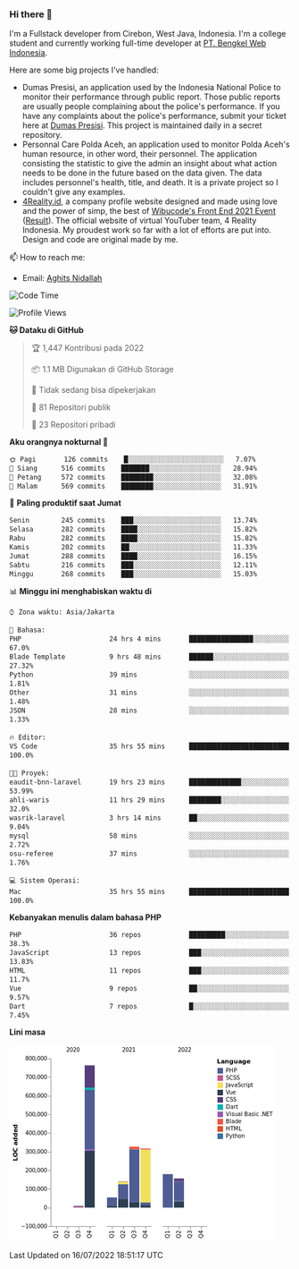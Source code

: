 ### Hi there 👋
I'm a Fullstack developer from Cirebon, West Java, Indonesia. I'm a college student and currently working full-time developer at [PT. Bengkel Web Indonesia](https://github.com/PT-Bengkel-Web-Indonesia).

Here are some big projects I've handled:
- Dumas Presisi, an application used by the Indonesia National Police to monitor their performance through public report. Those public reports are usually people complaining about the police's performance. If you have any complaints about the police's performance, submit your ticket here at [Dumas Presisi](https://dumaspresisi.polri.go.id/dumaspro). This project is maintained daily in a secret repository.
- Personnal Care Polda Aceh, an application used to monitor Polda Aceh's human resource, in other word, their personnel. The application consisting the statistic to give the admin an insight about what action needs to be done in the future based on the data given. The data includes personnel's health, title, and death. It is a private project so I couldn't give any examples.
- [4Reality.id](https://4reality.id), a company profile website designed and made using love and the power of simp, the best of [Wibucode's Front End 2021 Event](https://github.com/wibucode02/submision-event-frontend-2021) ([Result](https://github.com/wibucode02/top-5-pemenang-event-front-end-wibucode-2021)). The official website of virtual YouTuber team, 4 Reality Indonesia. My proudest work so far with a lot of efforts are put into. Design and code are original made by me.

📫 How to reach me:
- Email: [Aghits Nidallah](mailto:yourlovelydev@gmail.com)

<!--START_SECTION:waka-->
![Code Time](http://img.shields.io/badge/Code%20Time-0%20secs-blue)

![Profile Views](http://img.shields.io/badge/Profil%20dilihat-12-blue)

**🐱 Dataku di GitHub** 

> 🏆 1,447 Kontribusi pada 2022
 > 
> 📦 1.1 MB Digunakan di GitHub Storage 
 > 
> 🚫 Tidak sedang bisa dipekerjakan
 > 
> 📜 81 Repositori publik 
 > 
> 🔑 23 Repositori pribadi  
 > 
**Aku orangnya nokturnal 🦉** 

```text
🌞 Pagi       126 commits    █░░░░░░░░░░░░░░░░░░░░░░░░   7.07% 
🌆 Siang      516 commits    ███████░░░░░░░░░░░░░░░░░░   28.94% 
🌃 Petang     572 commits    ████████░░░░░░░░░░░░░░░░░   32.08% 
🌙 Malam      569 commits    ████████░░░░░░░░░░░░░░░░░   31.91%

```
📅 **Paling produktif saat Jumat** 

```text
Senin        245 commits    ███░░░░░░░░░░░░░░░░░░░░░░   13.74% 
Selasa       282 commits    ████░░░░░░░░░░░░░░░░░░░░░   15.82% 
Rabu         282 commits    ████░░░░░░░░░░░░░░░░░░░░░   15.82% 
Kamis        202 commits    ██░░░░░░░░░░░░░░░░░░░░░░░   11.33% 
Jumat        288 commits    ████░░░░░░░░░░░░░░░░░░░░░   16.15% 
Sabtu        216 commits    ███░░░░░░░░░░░░░░░░░░░░░░   12.11% 
Minggu       268 commits    ███░░░░░░░░░░░░░░░░░░░░░░   15.03%

```


📊 **Minggu ini menghabiskan waktu di** 

```text
⌚︎ Zona waktu: Asia/Jakarta

💬 Bahasa: 
PHP                      24 hrs 4 mins       ████████████████░░░░░░░░░   67.0% 
Blade Template           9 hrs 48 mins       ██████░░░░░░░░░░░░░░░░░░░   27.32% 
Python                   39 mins             ░░░░░░░░░░░░░░░░░░░░░░░░░   1.81% 
Other                    31 mins             ░░░░░░░░░░░░░░░░░░░░░░░░░   1.48% 
JSON                     28 mins             ░░░░░░░░░░░░░░░░░░░░░░░░░   1.33%

🔥 Editor: 
VS Code                  35 hrs 55 mins      █████████████████████████   100.0%

🐱‍💻 Proyek: 
eaudit-bnn-laravel       19 hrs 23 mins      █████████████░░░░░░░░░░░░   53.99% 
ahli-waris               11 hrs 29 mins      ████████░░░░░░░░░░░░░░░░░   32.0% 
wasrik-laravel           3 hrs 14 mins       ██░░░░░░░░░░░░░░░░░░░░░░░   9.04% 
mysql                    58 mins             ░░░░░░░░░░░░░░░░░░░░░░░░░   2.72% 
osu-referee              37 mins             ░░░░░░░░░░░░░░░░░░░░░░░░░   1.76%

💻 Sistem Operasi: 
Mac                      35 hrs 55 mins      █████████████████████████   100.0%

```

**Kebanyakan menulis dalam bahasa PHP** 

```text
PHP                      36 repos            █████████░░░░░░░░░░░░░░░░   38.3% 
JavaScript               13 repos            ███░░░░░░░░░░░░░░░░░░░░░░   13.83% 
HTML                     11 repos            ███░░░░░░░░░░░░░░░░░░░░░░   11.7% 
Vue                      9 repos             ██░░░░░░░░░░░░░░░░░░░░░░░   9.57% 
Dart                     7 repos             █░░░░░░░░░░░░░░░░░░░░░░░░   7.45%

```


**Lini masa**

![Chart not found](https://raw.githubusercontent.com/NikarashiHatsu/NikarashiHatsu/master/charts/bar_graph.png) 


 Last Updated on 16/07/2022 18:51:17 UTC
<!--END_SECTION:waka-->
